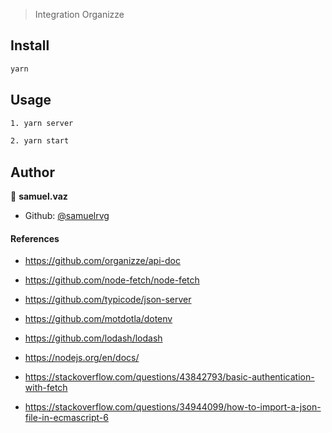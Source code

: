 > Integration Organizze

## Install

```sh
yarn
```

## Usage

```sh
1. yarn server

2. yarn start
```

## Author

👤 **samuel.vaz**

* Github: [@samuelrvg](https://github.com/samuelrvg)


#### References

- https://github.com/organizze/api-doc
- https://github.com/node-fetch/node-fetch
- https://github.com/typicode/json-server
- https://github.com/motdotla/dotenv
- https://github.com/lodash/lodash
- https://nodejs.org/en/docs/

- https://stackoverflow.com/questions/43842793/basic-authentication-with-fetch
- https://stackoverflow.com/questions/34944099/how-to-import-a-json-file-in-ecmascript-6